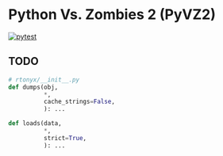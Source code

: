 # Python Vs. Zombies 2 (PyVZ2)

[![pytest](https://github.com/nineteendo/pyvz2/actions/workflows/pytest.yml/badge.svg)](https://github.com/nineteendo/pyvz2/actions/workflows/pytest.yml)

## TODO

```python
# rtonyx/__init__.py
def dumps(obj,
          *,
          cache_strings=False,
          ): ...

def loads(data,
          *,
          strict=True,
          ): ...
```